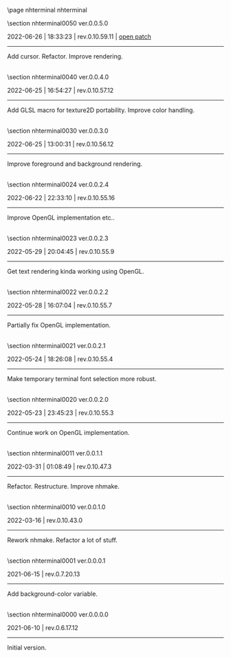 \page nhterminal nhterminal

<div style="max-width:700px;">

\section nhterminal0050 ver.0.0.5.0

2022-06-26 | 18:33:23 | rev.0.10.59.11 | [open patch](../../patches/html/md_pages_200c10bc1f4174699465ed7f44a6df32f215fc36.html)

 ---

 Add cursor. Refactor. Improve rendering.

<br>\section nhterminal0040 ver.0.0.4.0

2022-06-25 | 16:54:27 | rev.0.10.57.12

 ---

 Add GLSL macro for texture2D portability. Improve color handling.

<br>\section nhterminal0030 ver.0.0.3.0

2022-06-25 | 13:00:31 | rev.0.10.56.12

 ---

 Improve foreground and background rendering.

<br>\section nhterminal0024 ver.0.0.2.4

2022-06-22 | 22:33:10 | rev.0.10.55.16

 ---

 Improve OpenGL implementation etc..

<br>\section nhterminal0023 ver.0.0.2.3

2022-05-29 | 20:04:45 | rev.0.10.55.9

 ---

 Get text rendering kinda working using OpenGL.

<br>\section nhterminal0022 ver.0.0.2.2

2022-05-28 | 16:07:04 | rev.0.10.55.7

 ---

 Partially fix OpenGL implementation.

<br>\section nhterminal0021 ver.0.0.2.1

2022-05-24 | 18:26:08 | rev.0.10.55.4

 ---

 Make temporary terminal font selection more robust.

<br>\section nhterminal0020 ver.0.0.2.0

2022-05-23 | 23:45:23 | rev.0.10.55.3

 ---

 Continue work on OpenGL implementation.

<br>\section nhterminal0011 ver.0.0.1.1

2022-03-31 | 01:08:49 | rev.0.10.47.3

 ---

 Refactor. Restructure. Improve nhmake.







<br>\section nhterminal0010 ver.0.0.1.0

2022-03-16 | rev.0.10.43.0

 ---

 Rework nhmake. Refactor a lot of stuff.

<br>\section nhterminal0001 ver.0.0.0.1

2021-06-15 | rev.0.7.20.13

 ---

 Add background-color variable.

<br>\section nhterminal0000 ver.0.0.0.0

2021-06-10 | rev.0.6.17.12

 ---

 Initial version.

<br></div>
